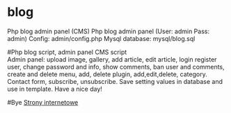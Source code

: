 # blog
Php blog admin panel (CMS)
Php blog admin panel (User: admin Pass: admin)
Config: admin/config.php
Mysql database: mysql/blog.sql

#Php blog script, admin panel CMS script  
Admin panel: upload image, gallery, add article, edit article, login register user, change password and info, show comments, ban user and comments, create and delete menu, add, delete plugin, add,edit,delete, category.
Contact form, subscribe, unsubscribe. Save setting values in database and use in template. 
Have a nice day!

#Bye
[Strony internetowe](https://fxstar.eu)
